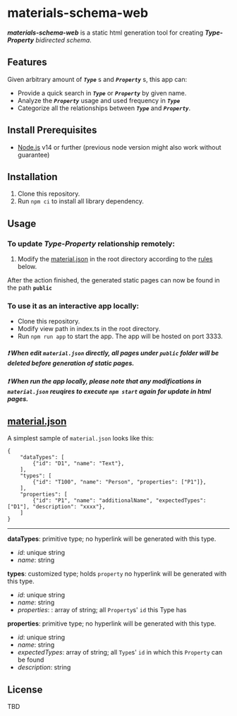 # materials-schema-web

***materials-schema-web*** is a static html generation tool for creating ***Type-Property** bidirected schema*.


## Features
Given arbitrary amount of ***`Type`*** s and ***`Property`*** s, this app can:

- Provide a quick search in ***`Type`*** or ***`Property`*** by given name. 
- Analyze the ***`Property`*** usage and used frequency in ***`Type`***
- Categorize all the relationships between ***`Type`*** and ***`Property`***. 

## Install Prerequisites
- [Node.js](https://nodejs.org/en/) v14 or further (previous node version might also work without guarantee)

## Installation
1. Clone this repository.
2. Run `npm ci` to install all library dependency.

## Usage
### To update ***Type-Property*** relationship remotely:
   1. Modify the [material.json](https://github.com/paperai/materials-schema-web/blob/c7295a039283f013ebbefbba35543efb51328fe5/material.json) in the root directory according to the [rules](https://github.com/paperai/materials-schema-web/blob/main/README.md#materialjson) below.

After the action finished, the generated static pages can now be found in the path **`public`**

### To use it as an interactive app locally:
  - Clone this repository.
  - Modify view path in index.ts in the root directory.
  - Run `npm run app` to start the app. The app will be hosted on port 3333.

##### :heavy_exclamation_mark: When edit `material.json` directly, all pages under `public` folder will be deleted before generation of static pages.
##### :heavy_exclamation_mark: When run the app locally, please note that any modifications in `material.json` reuqires to execute `npm start` again for update in html pages.

## [material.json](https://github.com/paperai/materials-schema-web/blob/c7295a039283f013ebbefbba35543efb51328fe5/material.json)
A simplest sample of `material.json` looks like this:
```
{
    "dataTypes": [
        {"id": "D1", "name": "Text"},
    ],
    "types": [
        {"id": "T100", "name": "Person", "properties": ["P1"]},
    ],
    "properties": [
        {"id": "P1", "name": "additionalName", "expectedTypes": ["D1"], "description": "xxxx"},
    ]
}
```

----

**dataTypes**: primitive type; no hyperlink will be generated with this type.
   - *id*: unique string
   - *name*: string

**types**: customized type; holds `property` no hyperlink will be generated with this type.
   - *id*: unique string
   - *name*: string
   - *properties*: : array of string; all `Property`s' `id` this Type has

**properties**: primitive type; no hyperlink will be generated with this type.
   - *id*: unique string
   - *name*: string
   - *expectedTypes*: array of string; all `Type`s' `id` in which this `Property` can be found
   - *description*: string

## License
 TBD
